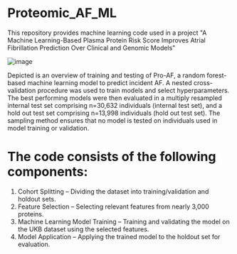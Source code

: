 # Proteomic_AF_ML

This repository provides machine learning code used in a project "A Machine Learning-Based Plasma Protein Risk Score Improves Atrial Fibrillation Prediction Over Clinical and Genomic Models" 

![image](https://github.com/user-attachments/assets/516278d4-8500-464a-8b0a-3f7a65724bf3)

Depicted is an overview of training and testing of Pro-AF, a random forest-based machine learning model to predict incident AF. A nested cross-validation procedure was used to train models and select hyperparameters. The best performing models were then evaluated in a multiply resampled internal test set comprising n=30,632 individuals (internal test set), and a hold out test set comprising n=13,998 individuals (hold out test set). The sampling method ensures that no model is tested on individuals used in model training or validation.

# The code consists of the following components:
1. Cohort Splitting – Dividing the dataset into training/validation and holdout sets.
2. Feature Selection – Selecting relevant features from nearly 3,000 proteins.
3. Machine Learning Model Training – Training and validating the model on the UKB dataset using the selected features.
4. Model Application – Applying the trained model to the holdout set for evaluation.
